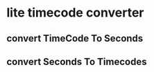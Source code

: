 # lite timecode converter

## convert TimeCode To Seconds

<!-- example -->

## convert Seconds To Timecodes

<!-- example -->
